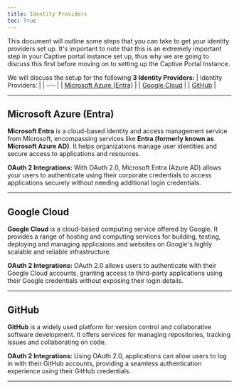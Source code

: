 ```yaml
---
title: Identity Providers
toc: True
---
```


This document will outline some steps that you can take to get your identity providers set up. It's important to note that this is an extremely important step in your Captive portal instance set up, thus why we are going to discuss this first before moving on to setting up the Captive Portal Instance.

We will discuss the setup for the following **3 Identity Providers:**
| Identity Providers: |
| --- |
| [Microsoft Azure (Entra)](#microsoft-azure-entra-id) |
| [Google Cloud]() |
| [GitHub]() |

---

## Microsoft Azure (Entra)
**Microsoft Entra** is a cloud-based identity and access management service from Microsoft, encompassing services like **Entra (formerly known as Microsoft Azure AD)**. It helps organizations manage user identities and secure access to applications and resources.

**OAuth 2 Integrations:** With OAuth 2.0, Microsoft Entra (Azure AD) allows your users to authenticate using their corporate credentials to access applications securely without needing additional login credentials.

<Tiles path="/documentation/captive-portal/identity-providers/microsoft-azure"></Tiles>

---
## Google Cloud
**Google Cloud** is a cloud-based computing service offered by Google. It provides a range of hosting and computing services for building, testing, deploying and managing applicaions and websites on Google's highly scalable and reliable infrastructure.

**OAuth 2 Integrations:** OAuth 2.0 allows users to authenticate with their Google Cloud accounts, granting access to third-party applications using their Google credentials without exposing their login details.

<Tiles path="/documentation/captive-portal/identity-providers/google"></Tiles>

---
## GitHub
**GitHub** is a widely used platform for version control and collaborative software development. It offers services for managing repositories, tracking issues and collaborating on code.

**OAuth 2 Integrations:** Using OAuth 2.0, applications can allow users to log in with their GitHub accounts, providing a seamless authentication experience using their GitHub credentials.
<Tiles path="/documentation/captive-portal/identity-providers/github"></Tiles>

---